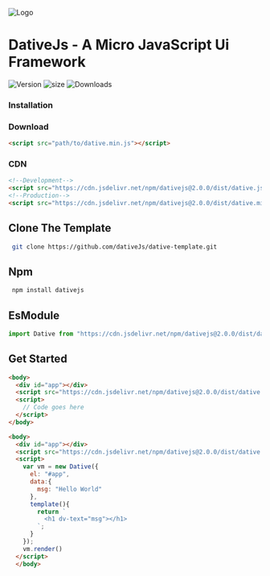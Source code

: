![Logo](public/logo.svg)

# **DativeJs - A Micro JavaScript Ui Framework**


![Version](https://img.shields.io/github/v/release/dativeJs/dativejs)
![size](https://img.shields.io/github/size/dativeJs/dativejs/dist/dative.min.js.svg)
![Downloads](https://img.shields.io/npm/dw/dativejs?style=plastic)

### Installation
### Download
```html 
<script src="path/to/dative.min.js"></script>
```
### CDN
```html
<!--Development-->
<script src="https://cdn.jsdelivr.net/npm/dativejs@2.0.0/dist/dative.js"></script>
<!--Production-->
<script src="https://cdn.jsdelivr.net/npm/dativejs@2.0.0/dist/dative.min.js"></script>
```
## Clone The Template
```bash
 git clone https://github.com/dativeJs/dative-template.git
```

## Npm

```bash
 npm install dativejs
```

## EsModule
```js
import Dative from "https://cdn.jsdelivr.net/npm/dativejs@2.0.0/dist/dative.es.min.js";
```
## Get Started

```html
<body>
  <div id="app"></div>
  <script src="https://cdn.jsdelivr.net/npm/dativejs@2.0.0/dist/dative.min.js"></script>
  <script>
    // Code goes here
  </script>
</body>
```

```html
<body>
  <div id="app"></div>
  <script src="https://cdn.jsdelivr.net/npm/dativejs@2.0.0/dist/dative.min.js"></script>
  <script>
    var vm = new Dative({
      el: "#app",
      data:{
        msg: "Hello World"
      },
      template(){
        return `
          <h1 dv-text="msg"></h1>
        `;
      }
    });
    vm.render()
  </script>
  </body>
```
